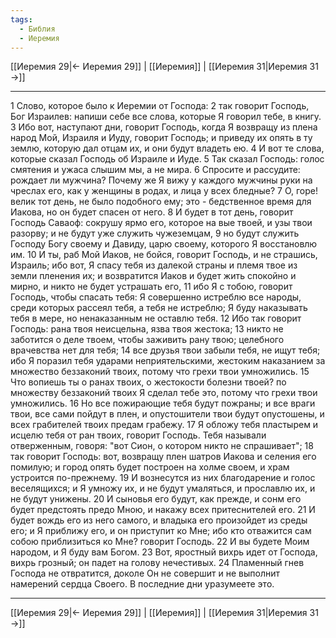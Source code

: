 ```yaml
---
tags:
  - Библия
  - Иеремия
---
```

[[Иеремия 29|← Иеремия 29]] | [[Иеремия]] | [[Иеремия 31|Иеремия 31 →]]

---
1 Слово, которое было к Иеремии от Господа:
2 так говорит Господь, Бог Израилев: напиши себе все слова, которые Я говорил тебе, в книгу.
3 Ибо вот, наступают дни, говорит Господь, когда Я возвращу из плена народ Мой, Израиля и Иуду, говорит Господь; и приведу их опять в ту землю, которую дал отцам их, и они будут владеть ею.
4 И вот те слова, которые сказал Господь об Израиле и Иуде.
5 Так сказал Господь: голос смятения и ужаса слышим мы, а не мира.
6 Спросите и рассудите: рождает ли мужчина? Почему же Я вижу у каждого мужчины руки на чреслах его, как у женщины в родах, и лица у всех бледные?
7 О, горе! велик тот день, не было подобного ему; это - бедственное время для Иакова, но он будет спасен от него.
8 И будет в тот день, говорит Господь Саваоф: сокрушу ярмо его, которое на вые твоей, и узы твои разорву; и не будут уже служить чужеземцам,
9 но будут служить Господу Богу своему и Давиду, царю своему, которого Я восстановлю им.
10 И ты, раб Мой Иаков, не бойся, говорит Господь, и не страшись, Израиль; ибо вот, Я спасу тебя из далекой страны и племя твое из земли пленения их; и возвратится Иаков и будет жить спокойно и мирно, и никто не будет устрашать его,
11 ибо Я с тобою, говорит Господь, чтобы спасать тебя: Я совершенно истреблю все народы, среди которых рассеял тебя, а тебя не истреблю; Я буду наказывать тебя в мере, но ненаказанным не оставлю тебя.
12 Ибо так говорит Господь: рана твоя неисцельна, язва твоя жестока;
13 никто не заботится о деле твоем, чтобы заживить рану твою; целебного врачевства нет для тебя;
14 все друзья твои забыли тебя, не ищут тебя; ибо Я поразил тебя ударами неприятельскими, жестоким наказанием за множество беззаконий твоих, потому что грехи твои умножились.
15 Что вопиешь ты о ранах твоих, о жестокости болезни твоей? по множеству беззаконий твоих Я сделал тебе это, потому что грехи твои умножились.
16 Но все пожирающие тебя будут пожраны; и все враги твои, все сами пойдут в плен, и опустошители твои будут опустошены, и всех грабителей твоих предам грабежу.
17 Я обложу тебя пластырем и исцелю тебя от ран твоих, говорит Господь. Тебя называли отверженным, говоря: "вот Сион, о котором никто не спрашивает";
18 так говорит Господь: вот, возвращу плен шатров Иакова и селения его помилую; и город опять будет построен на холме своем, и храм устроится по-прежнему.
19 И вознесутся из них благодарение и голос веселящихся; и Я умножу их, и не будут умаляться, и прославлю их, и не будут унижены.
20 И сыновья его будут, как прежде, и сонм его будет предстоять предо Мною, и накажу всех притеснителей его.
21 И будет вождь его из него самого, и владыка его произойдет из среды его; и Я приближу его, и он приступит ко Мне; ибо кто отважится сам собою приблизиться ко Мне? говорит Господь.
22 И вы будете Моим народом, и Я буду вам Богом.
23 Вот, яростный вихрь идет от Господа, вихрь грозный; он падет на голову нечестивых.
24 Пламенный гнев Господа не отвратится, доколе Он не совершит и не выполнит намерений сердца Своего. В последние дни уразумеете это.

---
[[Иеремия 29|← Иеремия 29]] | [[Иеремия]] | [[Иеремия 31|Иеремия 31 →]]